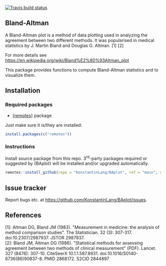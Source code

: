 
<!-- badges: start -->
[![Travis build status](https://travis-ci.com/KonstantinLang/BAplot.svg?branch=main)](https://travis-ci.com/KonstantinLang/BAplot)
<!-- badges: end -->

## Bland-Altman

A Bland-Altman plot is a method of data plotting used in analyzing the agreement between two different methods. It was popularised in medical statistics by J. Martin Bland and Douglas G. Altman. [1] [2]

For more details see https://en.wikipedia.org/wiki/Bland%E2%80%93Altman_plot

This package provides functions to compute Bland-Altman statistics and to visualize them.

## Installation

### Required packages

- [{remotes}](https://cran.r-project.org/package=remotes) package

Just make sure it is/they are installed:

```r
install.packages(c("remotes"))
```

### Instructions

Install source package from this repo. 3<sup>rd</sup>-party packages required or suggested by {BAplot} will be installed and/or upgraded automatically.

```r
remotes::install_github(repo = "KonstantinLang/BAplot", ref = "main", dependencies = TRUE)
```

## Issue tracker

Report bugs etc. at https://github.com/KonstantinLang/BAplot/issues.

## References

[1]: Altman DG, Bland JM (1983). "Measurement in medicine: the analysis of method comparison studies". The Statistician. 32 (3): 307-317. doi:10.2307/2987937. JSTOR 2987937.  
[2]: Bland JM, Altman DG (1986). "Statistical methods for assessing agreement between two methods of clinical measurement" (PDF). Lancet. 327 (8476): 307-10. CiteSeerX 10.1.1.587.8931. doi:10.1016/S0140-6736(86)90837-8. PMID 2868172. S2CID 2844897
